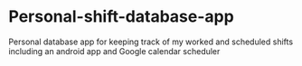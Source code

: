 # Personal-shift-database-app
Personal database app for keeping track of my worked and scheduled shifts including an android app and Google calendar scheduler
